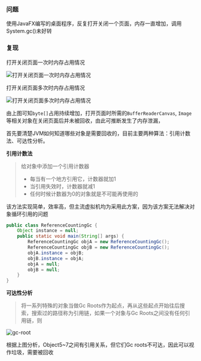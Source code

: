 ### 问题

使用JavaFX编写的桌面程序，反复打开关闭一个页面，内存一直增加，调用System.gc()未好转



### 复现

打开关闭页面一次时内存占用情况

![打开关闭页面一次时内存占用情况](https://zergqueen.gitee.io/images/myblog/image-20240402142759708.png)

打开关闭页面多次时内存占用情况

![打开关闭页面多次时内存占用情况](https://zergqueen.gitee.io/images/myblog/image-20240402142907905.png)

由上图可知`byte[]`占用持续增加，打开页面时所需的`BufferReaderCanvas`, `Image`等相关对象在关闭页面后并未被回收，由此可推断发生了内存泄漏，

首先要清楚JVM如何知道哪些对象是需要回收的，目前主要两种算法：引用计数法、可达性分析。

**引用计数法**

> 给对象中添加一个引用计数器
>
> - 每当有一个地方引用它，计数器就加1
> - 当引用失效时，计数器就减1
> - 任何时候计数器为0的对象就是不可能再使用的

该方法实现简单，效率高，但主流虚拟机均为采用此方案，因为该方案无法解决对象循环引用的问题

```java
public class ReferenceCountingGc {
    Object instance = null;
    public static void main(String[] args) {
        ReferenceCountingGc objA = new ReferenceCountingGc();
        ReferenceCountingGc objB = new ReferenceCountingGc();
        objA.instance = objB;
        objB.instance = objA;
        objA = null;
        objB = null;
    }
}
```

**可达性分析**

> 将一系列特殊的对象当做Gc Roots作为起点，再从这些起点开始往后搜索，搜索过的路径称为引用链，如果一个对象与Gc Roots之间没有任何引用链，则

![gc-root](https://gitee.com/zergqueen/images/raw/master/myblog/gc-root.png)

根据上图分析，Object5~7之间有引用关系，但它们Gc roots不可达，因此可以视作垃圾，需要被回收
